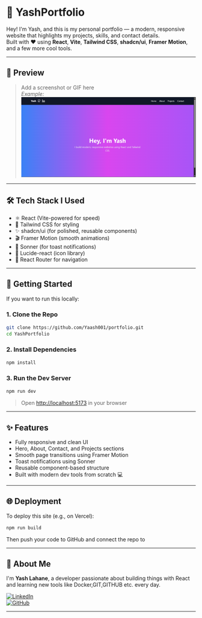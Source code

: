 
# 🚀 YashPortfolio

Hey! I'm Yash, and this is my personal portfolio — a modern, responsive website that highlights my projects, skills, and contact details.  
Built with ❤️ using **React**, **Vite**, **Tailwind CSS**, **shadcn/ui**, **Framer Motion**, and a few more cool tools.

---

## 📸 Preview

> Add a screenshot or GIF here  
> _Example:_  
> ![Demo](demo.png)

---

## 🛠 Tech Stack I Used

- ⚛️ React (Vite-powered for speed)
- 💨 Tailwind CSS for styling
- ✨ shadcn/ui (for polished, reusable components)
- 🎬 Framer Motion (smooth animations)
- 🔔 Sonner (for toast notifications)
- 🧩 Lucide-react (icon library)
- 🔀 React Router for navigation

---

## 🚀 Getting Started

If you want to run this locally:

### 1. Clone the Repo

```bash
git clone https://github.com/Yaash001/portfolio.git
cd YashPortfolio
```

### 2. Install Dependencies

```bash
npm install
```

### 3. Run the Dev Server

```bash
npm run dev
```

> Open [http://localhost:5173](http://localhost:5173) in your browser

---

## ✨ Features

- Fully responsive and clean UI
- Hero, About, Contact, and Projects sections
- Smooth page transitions using Framer Motion
- Toast notifications using Sonner
- Reusable component-based structure
- Built with modern dev tools from scratch 💻

---

## 🌐 Deployment

To deploy this site (e.g., on Vercel):

```bash
npm run build
```

Then push your code to GitHub and connect the repo to 


---

## 👋 About Me

I'm **Yash Lahane**, a developer passionate about building things with React and learning new tools like Docker,GIT,GITHUB etc. every day.

[![LinkedIn](https://img.shields.io/badge/LinkedIn-blue?logo=linkedin)](https://www.linkedin.com/in/yash-lahane-8a25a82a9/)  
[![GitHub](https://img.shields.io/badge/GitHub-black?logo=github)](https://github.com/Yaash001)

---


